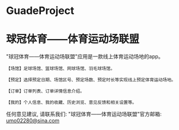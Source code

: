 # GuadeProject
# 球冠体育——体育运动场联盟

  "球冠体育——体育运动场联盟"应用是一款线上体育运动场地的app。
     
    【场馆】足球场馆、篮球场馆、网球场馆、羽毛球场馆。
    
    【预定】选择预定日期、场馆区号、预定场数、预定时长等实现线上预定体育运动场地。
    
    【订单】订单列表、订单详情信息介绍。

    【我的】个人信息、我的收藏、历史浏览、意见反馈和相关设置等。

   任何意见建议, 请联系我们: 
   "球冠体育——体育运动场联盟"官方邮箱: umo02280@sina.com
